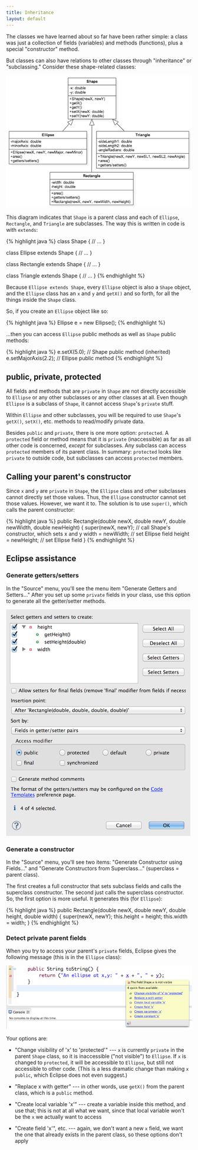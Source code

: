 ```yaml
---
title: Inheritance
layout: default
---
```


The classes we have learned about so far have been rather simple: a class was just a collection of fields (variables) and methods (functions), plus a special "constructor" method.

But classes can also have relations to other classes through "inheritance" or "subclassing." Consider these shape-related classes:

![Shapes](/images/shapes-uml.png)

This diagram indicates that `Shape` is a parent class and each of `Ellipse`, `Rectangle`, and `Triangle` are subclasses. The way this is written in code is with `extends`:

{% highlight java %}
class Shape {
  // ...
}

class Ellipse extends Shape {
  // ...
}

class Rectangle extends Shape {
  // ...
}

class Triangle extends Shape {
  // ...
}
{% endhighlight %}

Because `Ellipse extends Shape`, every `Ellipse` object is also a `Shape` object, and the `Ellipse` class has an `x` and `y` and `getX()` and so forth, for all the things inside the `Shape` class.

So, if you create an `Ellipse` object like so:

{% highlight java %}
Ellipse e = new Ellipse();
{% endhighlight %}

...then you can access `Ellipse` public methods as well as `Shape` public methods:

{% highlight java %}
e.setX(5.0);         // Shape public method (inherited)
e.setMajorAxis(2.2); // Ellipse public method
{% endhighlight %}

## public, private, protected

All fields and methods that are `private` in `Shape` are not directly accessible to `Ellipse` or any other subclasses or any other classes at all. Even though `Ellipse` is a subclass of `Shape`, it cannot access `Shape`'s `private` stuff.

Within `Ellipse` and other subclasses, you will be required to use `Shape`'s `getX()`, `setX()`, etc. methods to read/modify private data.

Besides `public` and `private`, there is one more option: `protected`. A `protected` field or method means that it is `private` (inaccessible) as far as all other code is concerned, *except* for subclasses. Any subclass can access `protected` members of its parent class. In summary: `protected` looks like `private` to outside code, but subclasses can access `protected` members.

## Calling your parent's constructor

Since `x` and `y` are `private` in `Shape`, the `Ellipse` class and other subclasses cannot directly set those values. Thus, the `Ellipse` constructor cannot set those values. However, we want it to. The solution is to use `super()`, which calls the parent constructor:

{% highlight java %}
public Rectangle(double newX, double newY, double newWidth, double newHeight) {
    super(newX, newY);  // call Shape's constructor, which sets x and y
    width = newWidth;   // set Ellipse field
    height = newHeight; // set Ellipse field
}
{% endhighlight %}

## Eclipse assistance

### Generate getters/setters

In the "Source" menu, you'll see the menu item "Generate Getters and Setters..." After you set up some `private` fields in your class, use this option to generate all the getter/setter methods.

![Generate getters/setters](/images/eclipse-generate-getters-setters.png)

### Generate a constructor

In the "Source" menu, you'll see two items: "Generate Constructor using Fields..." and "Generate Constructors from Superclass..." (superclass = parent class).

The first creates a full constructor that sets subclass fields and calls the superclass constructor. The second just calls the superclass constructor. So, the first option is more useful. It generates this (for `Ellipse`):

{% highlight java %}
public Rectangle(double newX, double newY, double height, double width) {
	super(newX, newY);
	this.height = height;
	this.width = width;
}
{% endhighlight %}

### Detect private parent fields

When you try to access your parent's `private` fields, Eclipse gives the following message (this is in the `Ellipse` class):

![Private parent field](/images/eclipse-private-parent-field.png)

Your options are:

- "Change visibility of 'x' to 'protected'" --- `x` is currently `private` in the parent `Shape` class, so it is inaccessible ("not visible") to `Ellipse`. If `x` is changed to `protected`, it will be accessible to `Ellipse`, but still not accessible to other code. (This is a less dramatic change than making `x` `public`, which Eclipse does not even suggest.)

- "Replace x with getter" --- in other words, use `getX()` from the parent class, which is a `public` method.

- "Create local variable 'x'" --- create a variable inside this method, and use that; this is not at all what we want, since that local variable won't be the `x` we actually want to access

- "Create field 'x'", etc. --- again, we don't want a new `x` field, we want the one that already exists in the parent class, so these options don't apply
